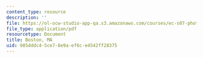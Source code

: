 ```yaml
---
content_type: resource
description: ''
file: https://ol-ocw-studio-app-qa.s3.amazonaws.com/courses/ec-s07-photovoltaic-solar-energy-systems-fall-2004/985dddc45ce78e9aef6ce4542ff28375_MITEC_S07F04_boston_ma.pdf
file_type: application/pdf
resourcetype: Document
title: Boston, MA
uid: 985dddc4-5ce7-8e9a-ef6c-e4542ff28375
---
```

